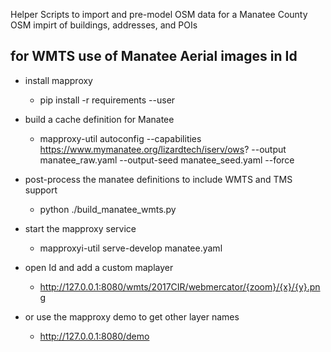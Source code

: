 Helper Scripts to import and pre-model OSM data for a Manatee County OSM impirt of buildings, addresses, and POIs


## for WMTS use of Manatee Aerial images in Id 
* install mapproxy
   * pip install -r requirements --user
* build a cache definition for Manatee
   * mapproxy-util autoconfig --capabilities \
    https://www.mymanatee.org/lizardtech/iserv/ows? --output \
    manatee_raw.yaml --output-seed manatee_seed.yaml --force

* post-process the manatee definitions to include WMTS and TMS support
   * python ./build_manatee_wmts.py

* start the mapproxy service
   * mapproxyi-util serve-develop manatee.yaml 

* open Id and add a custom maplayer
   * http://127.0.0.1:8080/wmts/2017CIR/webmercator/{zoom}/{x}/{y}.png

* or use the mapproxy demo to get other layer names
    * http://127.0.0.1:8080/demo
